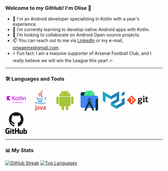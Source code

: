 ### Welcome to my GitHub! I'm Olise 👋

- 🔭 I'm an Android developer specializing in Kotlin with a year's experience.
- 🌱 I’m currently learning to develop native Android apps with Kotlin.
- 👯 I’m looking to collaborate on Android Open-source projects.
- 📫 You can reach out to me via [LinkedIn](https://linkedin.com/in/olisemeka-nwaeme) or my e-mail, onwaeme@gmail.com.
- ⚡ Fun fact: I am a massive supporter of Arsenal Football Club, and I really believe we will win the League this year! :fire:
---

### :hammer_and_wrench: Languages and Tools

<div>
      <img src="https://github.com/devicons/devicon/blob/master/icons/kotlin/kotlin-plain-wordmark.svg" title="Kotlin" alt="Kotlin" width="70" height="70"/>&nbsp;
      <img src="https://github.com/devicons/devicon/blob/master/icons/java/java-original-wordmark.svg" title="Java" alt="Java " width="70" height="70"/>&nbsp;
      <img src="https://github.com/devicons/devicon/blob/master/icons/android/android-plain.svg" title="Android" alt="Android" width="70" height="70"/>&nbsp;
      <img src="https://github.com/devicons/devicon/blob/master/icons/androidstudio/androidstudio-original.svg" title="Android Studio" alt="Android Studio" width="70" height="70"/>&nbsp;
      <img src="https://github.com/devicons/devicon/blob/master/icons/materialui/materialui-original.svg" title="Material UI" alt="Material UI" width="70" height="70"/>&nbsp;
      <img src="https://github.com/devicons/devicon/blob/master/icons/git/git-original-wordmark.svg" title="Git" **alt="Git" width="70" height="70"/>&nbsp;
      <img src="https://github.com/devicons/devicon/blob/master/icons/github/github-original-wordmark.svg" title="GitHub"  alt="GitHub" width="70" height="70"/>
</div>

---


### 📊 My Stats 

[![GitHub Streak](http://github-readme-streak-stats.herokuapp.com?user=nwaeme-olise&theme=dark&background=000000)](https://git.io/streak-stats)
[![Top Languages](https://github-readme-stats.vercel.app/api/top-langs/?username=nwaeme-olise)](https://github.com/anuraghazra/github-readme-stats)

          
          
